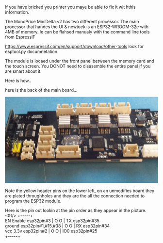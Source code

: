 
If you have bricked you printer you maye be able to fix it wit hthis information.


The MonoPrice MiniDelta v2 has two different processor. The main processor that handes the UI & newtoek is an ESP32-WROOM-32e with 4MB of memory. 
Ie can be flahsed manualy with the command line tools from EspressIF 

https://www.espressif.com/en/support/download/other-tools look for esptool.py documnetation.

The module is locaed under the front panel between the memory card and the touch screen. You DONOT need to disasemble the entire panel if you are smart about it.

Here is how..

here is the back of the main board...


![pic1](/pics/20220801_200219.jpg)

Note the yellow header pins on the lower left, on an unmodifies board they are plated throughholes and they are the all the connection needed to program the ESP32 module.

Here is the pin out lookin at the pin order as they appear in the picture. <br />
<&t/>                         +-----+ <br />
   EN Enable esp32pin#3        | O O |  TX  esp32pin#35 <br />
   ground esp32pin#1,#15,#38   | O O |  RX  esp32pin#34 <br />
   vcc 3.3v esp32pin#2         | O O |  IO0 esp32pin#25 <br />
                               +-----+ <br />
  
